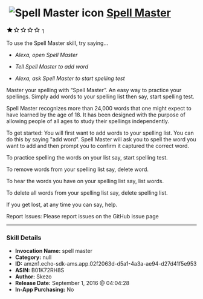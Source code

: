 # &nbsp;<img src="skill_icon" alt="Spell Master icon" width="36"> [Spell Master](http://alexa.amazon.com/#skills/amzn1.echo-sdk-ams.app.02f2063d-d5a1-4a3a-ae94-d27d41f5e953)
![1 stars](../../images/ic_star_black_18dp_1x.png)![1 stars](../../images/ic_star_border_black_18dp_1x.png)![1 stars](../../images/ic_star_border_black_18dp_1x.png)![1 stars](../../images/ic_star_border_black_18dp_1x.png)![1 stars](../../images/ic_star_border_black_18dp_1x.png) 1

To use the Spell Master skill, try saying...

* *Alexa, open Spell Master*

* *Tell Spell Master to add word*

* *Alexa, ask Spell Master to start spelling test*

Master your spelling with “Spell Master”. An easy way to practice your spellings. Simply add words to your spelling list then say, start spelling test.

Spell Master recognizes more than 24,000 words that one might expect to have learned by the age of 18. It has been designed with the purpose of allowing people of all ages to study their spellings independently.

To get started:
You will first want to add words to your spelling list. You can do this by saying "add word". Spell Master will ask you to spell the word you want to add and then prompt you to confirm it captured the correct word.

To practice spelling the words on your list say, start spelling test.

To remove words from your spelling list say, delete word.

To hear the words you have on your spelling list say, list words.

To delete all words from your spelling list say, delete spelling list.

If you get lost, at any time you can say, help.

Report Issues: 
Please report issues on the GitHub issue page

***

### Skill Details

* **Invocation Name:** spell master
* **Category:** null
* **ID:** amzn1.echo-sdk-ams.app.02f2063d-d5a1-4a3a-ae94-d27d41f5e953
* **ASIN:** B01K72RH8S
* **Author:** Skezo
* **Release Date:** September 1, 2016 @ 04:04:28
* **In-App Purchasing:** No
